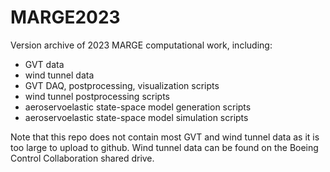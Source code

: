 # MARGE2023

Version archive of 2023 MARGE computational work, including:
- GVT data
- wind tunnel data
- GVT DAQ, postprocessing, visualization scripts
- wind tunnel postprocessing scripts
- aeroservoelastic state-space model generation scripts
- aeroservoelastic state-space model simulation scripts

Note that this repo does not contain most GVT and wind tunnel data as it is too large to upload to github. Wind tunnel data can be found on the Boeing Control Collaboration shared drive.

